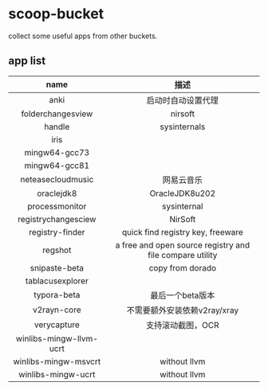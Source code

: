# scoop-bucket
collect some useful apps from other buckets.

## app list

| name | 描述 |
| :-----:| :----: |
|anki|启动时自动设置代理|
|folderchangesview|nirsoft|
|handle|sysinternals|
|iris||
|mingw64-gcc73||
|mingw64-gcc81||
|neteasecloudmusic|网易云音乐|
|oraclejdk8|OracleJDK8u202|
|processmonitor|sysinternal|
|registrychangesciew|NirSoft|
|registry-finder|quick find registry key, freeware|
|regshot|a free and open source registry and file compare utility|
|snipaste-beta|copy from dorado|
|tablacusexplorer||
|typora-beta|最后一个beta版本|
|v2rayn-core |不需要额外安装依赖v2ray/xray|
|verycapture|支持滚动截图，OCR|
|winlibs-mingw-llvm-ucrt||
|winlibs-mingw-msvcrt|without llvm|
|winlibs-mingw-ucrt|without llvm|
